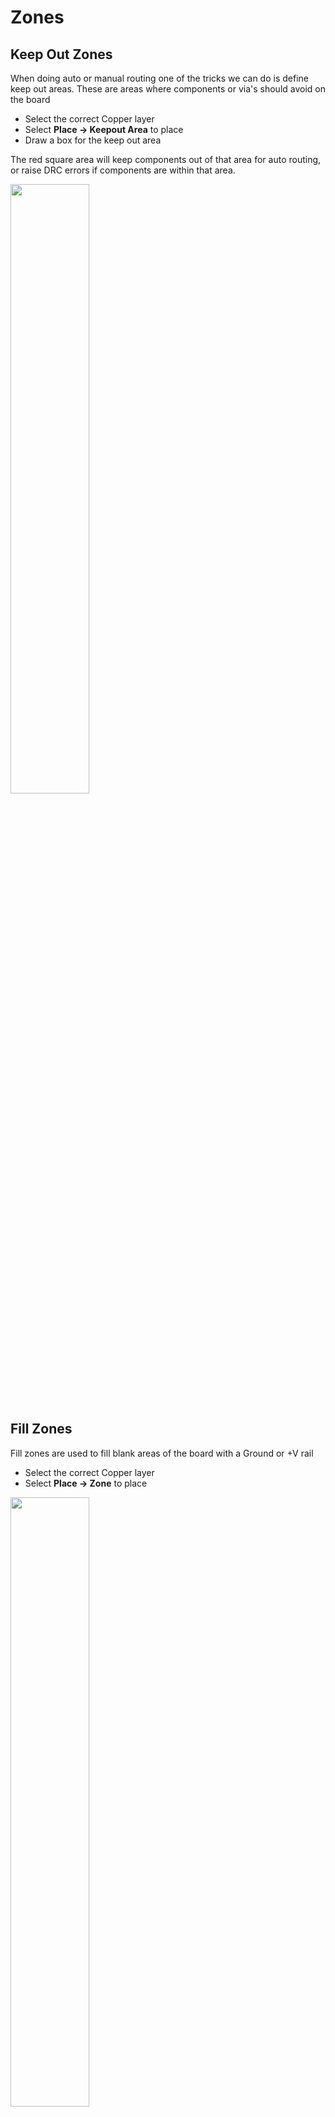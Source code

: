 # Zones

## Keep Out Zones

When doing auto or manual routing one of the tricks we can do is define keep out areas.
These are areas where components or via's should avoid on the board

  * Select the correct Copper layer
  * Select **Place -> Keepout Area** to place
  * Draw a box for the keep out area

The red square area will keep components out of that area for auto routing, or raise DRC errors if components are within that area.

<a href="../../../images/PCB/KiCad/Zones/Keepout1.png"><img src="../../../images/PCB/KiCad/Zones/Keepout1.png" height="50%" width="50%" ></a> <br>


## Fill Zones

Fill zones are used to fill blank areas of the board with a Ground or +V rail

  * Select the correct Copper layer
  * Select **Place -> Zone** to place

<a href="../../../images/PCB/KiCad/Zones/FillZone1.png"><img src="../../../images/PCB/KiCad/Zones/FillZone1.png" height="50%" width="50%" ></a> <br>

Next you should see a prompt for which net to add the zone to / clearance settings etc

<a href="../../../images/PCB/KiCad/Zones/FillZone2.png"><img src="../../../images/PCB/KiCad/Zones/FillZone2.png" height="30%" width="30%" ></a> <br>

After selecting the options, draw a box for the fill area <br>
This will result in a red box around the specified fill zone


### Thermal Relief Settings

The **Thermal Reliefs** settings control the clearance around the ground pads
and the width of the traces connecting from the fill to the ground pads.
This makes it easier to solder pads connected to the filled in zone.

  * The Outline slope can be left as "H V and 45 deg only" or set to Arbitrary to define the zone area

These are some recomended settings I pulled from the below site

  * <https://www.wayneandlayne.com/blog/2013/02/26/kicad-tutorial-copper-pours-fills/>
  * Clearance: **0.020" / 0.508**
  * Minimum Width: **0.0089" / 0.22606**
  * Pad Connection: **Thermal Relief**
  * Antipad clearance **0.040" / 1.016mm**
  * Spoke Width **0.009" / 0.2286mm**


### Filling in the area

To Fill in the zone or remove the fill

  * Right click on the zone area and select **Fill or Refill All Zones**
  * Right click on the zone area and select **Remove Filled area in all Zones**

To change the view of the fill<br>
Select the fill view buttons on the left toolbar

<a href="../../../images/PCB/KiCad/Zones/FillZone3.png"><img src="../../../images/PCB/KiCad/Zones/FillZone3.png" height="50%" width="50%" ></a> <br>
